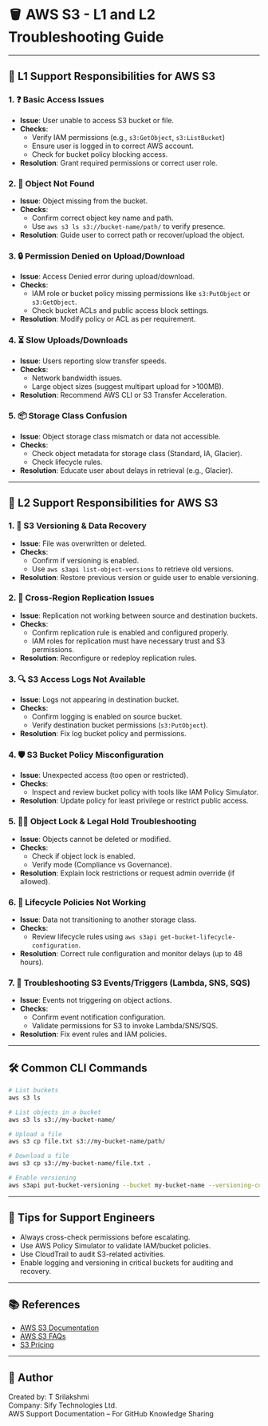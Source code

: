 
# 🪣 AWS S3 - L1 and L2 Troubleshooting Guide


---

## 📌 L1 Support Responsibilities for AWS S3

### 1. ❓ Basic Access Issues
- **Issue**: User unable to access S3 bucket or file.
- **Checks**:
  - Verify IAM permissions (e.g., `s3:GetObject`, `s3:ListBucket`)
  - Ensure user is logged in to correct AWS account.
  - Check for bucket policy blocking access.
- **Resolution**: Grant required permissions or correct user role.

### 2. 📁 Object Not Found
- **Issue**: Object missing from the bucket.
- **Checks**:
  - Confirm correct object key name and path.
  - Use `aws s3 ls s3://bucket-name/path/` to verify presence.
- **Resolution**: Guide user to correct path or recover/upload the object.

### 3. 🔒 Permission Denied on Upload/Download
- **Issue**: Access Denied error during upload/download.
- **Checks**:
  - IAM role or bucket policy missing permissions like `s3:PutObject` or `s3:GetObject`.
  - Check bucket ACLs and public access block settings.
- **Resolution**: Modify policy or ACL as per requirement.

### 4. ⏳ Slow Uploads/Downloads
- **Issue**: Users reporting slow transfer speeds.
- **Checks**:
  - Network bandwidth issues.
  - Large object sizes (suggest multipart upload for >100MB).
- **Resolution**: Recommend AWS CLI or S3 Transfer Acceleration.

### 5. 📦 Storage Class Confusion
- **Issue**: Object storage class mismatch or data not accessible.
- **Checks**:
  - Check object metadata for storage class (Standard, IA, Glacier).
  - Check lifecycle rules.
- **Resolution**: Educate user about delays in retrieval (e.g., Glacier).

---

## 🚧 L2 Support Responsibilities for AWS S3

### 1. 🔁 S3 Versioning & Data Recovery
- **Issue**: File was overwritten or deleted.
- **Checks**:
  - Confirm if versioning is enabled.
  - Use `aws s3api list-object-versions` to retrieve old versions.
- **Resolution**: Restore previous version or guide user to enable versioning.

### 2. 🔄 Cross-Region Replication Issues
- **Issue**: Replication not working between source and destination buckets.
- **Checks**:
  - Confirm replication rule is enabled and configured properly.
  - IAM roles for replication must have necessary trust and S3 permissions.
- **Resolution**: Reconfigure or redeploy replication rules.

### 3. 🔍 S3 Access Logs Not Available
- **Issue**: Logs not appearing in destination bucket.
- **Checks**:
  - Confirm logging is enabled on source bucket.
  - Verify destination bucket permissions (`s3:PutObject`).
- **Resolution**: Fix log bucket policy and permissions.

### 4. 🛡️ S3 Bucket Policy Misconfiguration
- **Issue**: Unexpected access (too open or restricted).
- **Checks**:
  - Inspect and review bucket policy with tools like IAM Policy Simulator.
- **Resolution**: Update policy for least privilege or restrict public access.

### 5. 🕵️‍♀️ Object Lock & Legal Hold Troubleshooting
- **Issue**: Objects cannot be deleted or modified.
- **Checks**:
  - Check if object lock is enabled.
  - Verify mode (Compliance vs Governance).
- **Resolution**: Explain lock restrictions or request admin override (if allowed).

### 6. 🧾 Lifecycle Policies Not Working
- **Issue**: Data not transitioning to another storage class.
- **Checks**:
  - Review lifecycle rules using `aws s3api get-bucket-lifecycle-configuration`.
- **Resolution**: Correct rule configuration and monitor delays (up to 48 hours).

### 7. 🧰 Troubleshooting S3 Events/Triggers (Lambda, SNS, SQS)
- **Issue**: Events not triggering on object actions.
- **Checks**:
  - Confirm event notification configuration.
  - Validate permissions for S3 to invoke Lambda/SNS/SQS.
- **Resolution**: Fix event rules and IAM policies.

---

## 🛠 Common CLI Commands

```bash
# List buckets
aws s3 ls

# List objects in a bucket
aws s3 ls s3://my-bucket-name/

# Upload a file
aws s3 cp file.txt s3://my-bucket-name/path/

# Download a file
aws s3 cp s3://my-bucket-name/file.txt .

# Enable versioning
aws s3api put-bucket-versioning --bucket my-bucket-name --versioning-configuration Status=Enabled
```

---

## 🧠 Tips for Support Engineers

- Always cross-check permissions before escalating.
- Use AWS Policy Simulator to validate IAM/bucket policies.
- Use CloudTrail to audit S3-related activities.
- Enable logging and versioning in critical buckets for auditing and recovery.

---

## 📚 References

- [AWS S3 Documentation](https://docs.aws.amazon.com/s3/)
- [AWS S3 FAQs](https://aws.amazon.com/s3/faqs/)
- [S3 Pricing](https://aws.amazon.com/s3/pricing/)

---

## 🧾 Author

Created by: T Srilakshmi  
Company: Sify Technologies Ltd.  
AWS Support Documentation – For GitHub Knowledge Sharing
